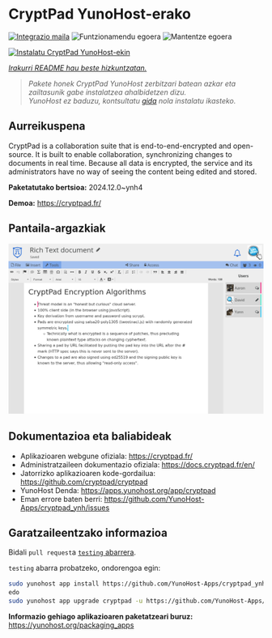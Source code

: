 <!--
Ohart ongi: README hau automatikoki sortu da <https://github.com/YunoHost/apps/tree/master/tools/readme_generator>ri esker
EZ editatu eskuz.
-->

# CryptPad YunoHost-erako

[![Integrazio maila](https://apps.yunohost.org/badge/integration/cryptpad)](https://ci-apps.yunohost.org/ci/apps/cryptpad/)
![Funtzionamendu egoera](https://apps.yunohost.org/badge/state/cryptpad)
![Mantentze egoera](https://apps.yunohost.org/badge/maintained/cryptpad)

[![Instalatu CryptPad YunoHost-ekin](https://install-app.yunohost.org/install-with-yunohost.svg)](https://install-app.yunohost.org/?app=cryptpad)

*[Irakurri README hau beste hizkuntzatan.](./ALL_README.md)*

> *Pakete honek CryptPad YunoHost zerbitzari batean azkar eta zailtasunik gabe instalatzea ahalbidetzen dizu.*  
> *YunoHost ez baduzu, kontsultatu [gida](https://yunohost.org/install) nola instalatu ikasteko.*

## Aurreikuspena

CryptPad is a collaboration suite that is end-to-end-encrypted and open-source. It is built to enable collaboration, synchronizing changes to documents in real time. Because all data is encrypted, the service and its administrators have no way of seeing the content being edited and stored.

**Paketatutako bertsioa:** 2024.12.0~ynh4

**Demoa:** <https://cryptpad.fr/>

## Pantaila-argazkiak

![CryptPad(r)en pantaila-argazkia](./doc/screenshots/screenshot.png)

## Dokumentazioa eta baliabideak

- Aplikazioaren webgune ofiziala: <https://cryptpad.fr/>
- Administratzaileen dokumentazio ofiziala: <https://docs.cryptpad.fr/en/>
- Jatorrizko aplikazioaren kode-gordailua: <https://github.com/cryptpad/cryptpad>
- YunoHost Denda: <https://apps.yunohost.org/app/cryptpad>
- Eman errore baten berri: <https://github.com/YunoHost-Apps/cryptpad_ynh/issues>

## Garatzaileentzako informazioa

Bidali `pull request`a [`testing` abarrera](https://github.com/YunoHost-Apps/cryptpad_ynh/tree/testing).

`testing` abarra probatzeko, ondorengoa egin:

```bash
sudo yunohost app install https://github.com/YunoHost-Apps/cryptpad_ynh/tree/testing --debug
edo
sudo yunohost app upgrade cryptpad -u https://github.com/YunoHost-Apps/cryptpad_ynh/tree/testing --debug
```

**Informazio gehiago aplikazioaren paketatzeari buruz:** <https://yunohost.org/packaging_apps>
